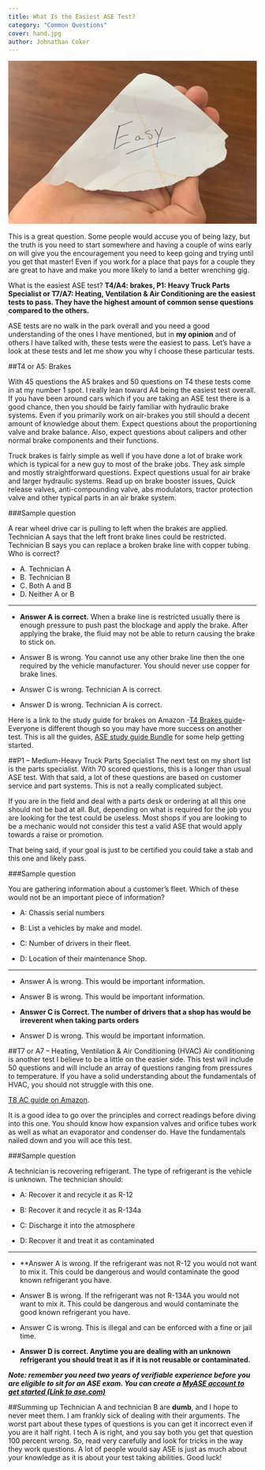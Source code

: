 ```yaml
---
title: What Is the Easiest ASE Test?
category: "Common Questions"
cover: hand.jpg
author: Johnathan Coker
---
```


![unsplash.com](./hand.jpg)


This is a great question. Some people would accuse you of being lazy, but the truth is you need to start somewhere and having a couple of wins early on will give you the encouragement you need to keep going and trying until you get that master! Even if you work for a place that pays for a couple they are great to have and make you more likely to land a better wrenching gig.  

What is the easiest ASE test? **T4/A4: brakes, P1: Heavy Truck Parts Specialist or T7/A7: Heating, Ventilation & Air Conditioning are the easiest tests to pass. They have the highest amount of common sense questions compared to the others.**

ASE tests are no walk in the park overall and you need a good understanding of the ones I have mentioned, but in **my opinion** and of others I have talked with, these tests were the easiest to pass. Let’s have a look at these tests and let me show you why I choose these particular tests.

##T4 or A5: Brakes 

With 45 questions the A5 brakes and 50 questions on T4 these tests come in at my number 1 spot. I really lean toward A4 being the easiest test overall. If you have been around cars which if you are taking an ASE test there is a good chance, then you should be fairly familiar with hydraulic brake systems. Even if you primarily work on air-brakes you still should a decent amount of knowledge about them. Expect questions about the proportioning valve and brake balance. Also, expect questions about calipers and other normal brake components and their functions.

Truck brakes is fairly simple as well if you have done a lot of brake work which is typical for a new guy to most of the brake jobs. They ask simple and mostly straightforward questions. Expect questions usual for air brake and larger hydraulic systems. Read up on brake booster issues, Quick release valves, anti-compounding valve, abs modulators, tractor protection valve and other typical parts in an air brake system. 

###Sample question

A rear wheel drive car is pulling to left when the brakes are applied. Technician A says that the left front brake lines could be restricted. Technician B says you can replace a broken brake line with copper tubing. Who is correct?

- A. Technician A
- B. Technician B
- C. Both A and B
- D. Neither A or B

----

-	**Answer A is correct.** When a brake line is restricted usually there is enough pressure to push past the blockage and apply the brake. After applying the brake, the fluid may not be able to return causing the brake to stick on.

-	Answer B is wrong. You cannot use any other brake line then the one required by the vehicle manufacturer. You should never use copper for brake lines. 

-	Answer C is wrong. Technician A is correct.

-	Answer D is wrong. Technician A is correct.

Here is a link to the study guide for brakes on Amazon -[T4 Brakes guide](https://amzn.to/2N98qF0)- Everyone is different though so you may have more success on another test. This is all the guides, [ASE study guide Bundle](https://amzn.to/32ayKDc) for some help getting started.


 

##P1 – Medium-Heavy Truck Parts Specialist 
 The next test on my short list is the parts specialist. With 70 scored questions, this is a longer than usual ASE test. With that said, a lot of these questions are based on customer service and part systems. This is not a really complicated subject.

If you are in the field and deal with a parts desk or ordering at all this one should not be bad at all. But, depending on what is required for the job you are looking for the test could be useless. Most shops if you are looking to be a mechanic would not consider this test a valid ASE that would apply towards a raise or promotion. 

That being said, if your goal is just to be certified you could take a stab and this one and likely pass. 

###Sample question

You are gathering information about a customer’s fleet. Which of these would not be an important piece of information? 


-	A: Chassis serial numbers 

-	B: List a vehicles by make and model. 

-	C: Number of drivers in their fleet. 

-	D: Location of their maintenance Shop.


____

-	Answer A is wrong. This would be important information.

-	Answer B is wrong. This would be important information. 

-	**Answer C is Correct.  The number of drivers that a shop has would be irreverent when taking parts orders**

-	Answer D is wrong. This would be important information. 

##T7 or A7 – Heating, Ventilation & Air Conditioning (HVAC)
Air conditioning is another test I believe to be a little on the easier side. This test will include 50 questions and will include an array of questions ranging from pressures to temperature. If you have a solid understanding about the fundamentals of HVAC, you should not struggle with this one. 

[T8 AC guide on Amazon](https://amzn.to/34q2wVW).

It is a good idea to go over the principles and correct readings before diving into this one. You should know how expansion valves and orifice tubes work as well as what an evaporator and condenser do. Have the fundamentals nailed down and you will ace this test. 

###Sample question

A technician is recovering refrigerant. The type of refrigerant is the vehicle is unknown. The technician should:

-	A: Recover it and recycle it as R-12
 
-	B: Recover it and recycle it as R-134a

-	 C: Discharge it into the atmosphere

-	D: Recover it and treat it as contaminated 



----


-	**Answer A is wrong. If the refrigerant was not R-12 you would not want to mix it. This could be dangerous and would contaminate the good known refrigerant you have. 

-	Answer B is wrong. If the refrigerant was not R-134A you would not want to mix it. This could be dangerous and would contaminate the good known refrigerant you have.  

-	Answer C is wrong. This is illegal and can be enforced with a fine or jail time. 

-	**Answer D is correct. Anytime you are dealing with an unknown refrigerant you should treat it as if it is not reusable or contaminated.**
 
***Note: remember you need two years of verifiable experience before you are eligible to sit for an ASE exam. You can create a [MyASE account to get started (Link to ase.com)](https://www.ase.com/Tests/ASE-Certification-Tests/Register-Now.aspx)***

##Summing up
Technician A and technician B are **dumb**, and I hope to never meet them. I am frankly sick of dealing with their arguments. The worst part about these types of questions is you can get it incorrect even if you are it half right. I tech A is right, and you say both you get that question 100 percent wrong. So, read very carefully and look for tricks in the way they work questions. A lot of people would say ASE is just as much about your knowledge as it is about your test taking abilities. Good luck!

